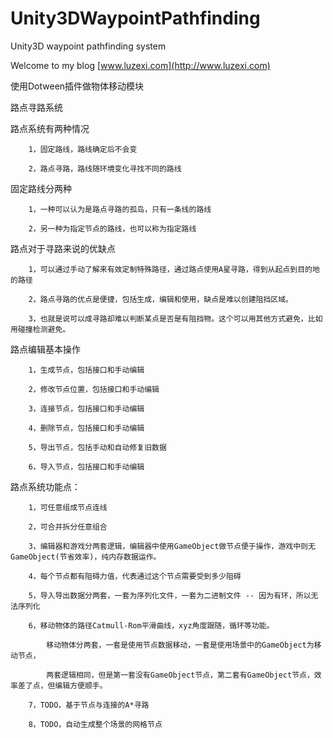 # Unity3DWaypointPathfinding

Unity3D waypoint pathfinding system

Welcome to my blog [www.luzexi.com](http://www.luzexi.com)

使用Dotween插件做物体移动模块

路点寻路系统

路点系统有两种情况

		1，固定路线，路线确定后不会变
		
		2，路点寻路，路线随环境变化寻找不同的路线

固定路线分两种

		1，一种可以认为是路点寻路的孤岛，只有一条线的路线
		
		2，另一种为指定节点的路线，也可以称为指定路线

路点对于寻路来说的优缺点

		1，可以通过手动了解来有效定制特殊路径，通过路点使用A星寻路，得到从起点到目的地的路径

		2，路点寻路的优点是便捷，包括生成，编辑和使用，缺点是难以创建阻挡区域。

		3，也就是说可以成寻路却难以判断某点是否是有阻挡物。这个可以用其他方式避免，比如用碰撞检测避免。

路点编辑基本操作

		1，生成节点，包括接口和手动编辑
		
		2，修改节点位置，包括接口和手动编辑
		
		3，连接节点，包括接口和手动编辑
		
		4，删除节点，包括接口和手动编辑
		
		5，导出节点，包括手动和自动修复旧数据
		
		6，导入节点，包括接口和手动编辑

路点系统功能点：

		1，可任意组成节点连线
	
		2，可合并拆分任意组合
		
		3，编辑器和游戏分两套逻辑，编辑器中使用GameObject做节点便于操作，游戏中则无GameObject(节省效率)，纯内存数据运作。
		
		4，每个节点都有阻碍力值，代表通过这个节点需要受到多少阻碍
		
		5，导入导出数据分两套，一套为序列化文件，一套为二进制文件 -- 因为有环，所以无法序列化
		
		6，移动物体的路径Catmull-Rom平滑曲线，xyz角度跟随，循环等功能。

			移动物体分两套，一套是使用节点数据移动，一套是使用场景中的GameObject为移动节点，

			两套逻辑相同，但是第一套没有GameObject节点，第二套有GameObject节点，效率差了点，但编辑方便顺手。
		
		7，TODO，基于节点与连接的A*寻路

		8，TODO，自动生成整个场景的网格节点

